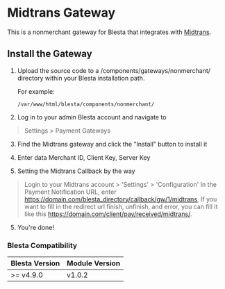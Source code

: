 # Midtrans Gateway

This is a nonmerchant gateway for Blesta that integrates with [Midtrans](https://midtrans.com/id/passport).

## Install the Gateway

1. Upload the source code to a /components/gateways/nonmerchant/ directory within
your Blesta installation path.

    For example:

    ```
    /var/www/html/blesta/components/nonmerchant/
    ```

2. Log in to your admin Blesta account and navigate to
> Settings > Payment Gateways

3. Find the Midtrans gateway and click the "Install" button to install it

4. Enter data Merchant ID, Client Key, Server Key

4. Setting the Midtrans Callback by the way
> Login to your Midtrans account > 'Settings' > 'Configuration'
    In the Payment Notification URL, enter https://domain.com/blesta_directory/callback/gw/1/midtrans,
    If you want to fill in the redirect url finish, unfinish, and error, you can fill it like this https://domain.com/client/pay/received/midtrans/.

5. You're done!

### Blesta Compatibility

|Blesta Version|Module Version|
|--------------|--------------|
|>= v4.9.0|v1.0.2|
